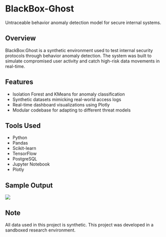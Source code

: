 # BlackBox-Ghost
Untraceable behavior anomaly detection model for secure internal systems.
## Overview  
BlackBox:Ghost is a synthetic environment used to test internal security protocols through behavior anomaly detection. The system was built to simulate compromised user activity and catch high-risk data movements in real-time.

## Features  
- Isolation Forest and KMeans for anomaly classification  
- Synthetic datasets mimicking real-world access logs  
- Real-time dashboard visualizations using Plotly  
- Modular codebase for adapting to different threat models  

## Tools Used  
- Python  
- Pandas  
- Scikit-learn  
- TensorFlow  
- PostgreSQL  
- Jupyter Notebook  
- Plotly  

## Sample Output  
![](sample_blackbox_dashboard.png)

## Note  
All data used in this project is synthetic. This project was developed in a sandboxed research environment.
